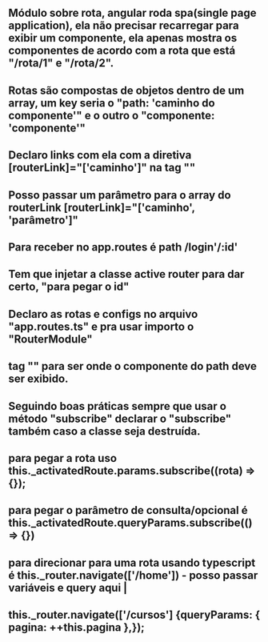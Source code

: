 ## Módulo sobre rota, angular roda spa(single page application), ela não precisar recarregar para exibir um componente, ela apenas mostra os componentes de acordo com a rota que está "/rota/1" e "/rota/2".

## Rotas são compostas de objetos dentro de um array, um key seria o "path: 'caminho do componente'" e o outro o "componente: 'componente'"

## Declaro links com ela com a diretiva [routerLink]="['caminho']" na tag "</a>"

## Posso passar um parâmetro para o array do routerLink [routerLink]="['caminho', 'parâmetro']"

## Para receber no app.routes é path /login'/:id'

## Tem que injetar a classe active router para dar certo, "para pegar o id"

## Declaro as rotas e configs no arquivo "app.routes.ts" e pra usar importo o "RouterModule"

## tag "</router-outlet>" para ser onde o componente do path deve ser exibido.

## Seguindo boas práticas sempre que usar o método "subscribe" declarar o "subscribe" também caso a classe seja destruída.

## para pegar a rota uso this.\_activatedRoute.params.subscribe((rota) => {});

## para pegar o parâmetro de consulta/opcional é this.\_activatedRoute.queryParams.subscribe(() => {})

## para direcionar para uma rota usando typescript é this.\_router.navigate(['/home']) - posso passar variáveis e query aqui |
## this.\_router.navigate(['/cursos'] {queryParams: { pagina: ++this.pagina },}); 
